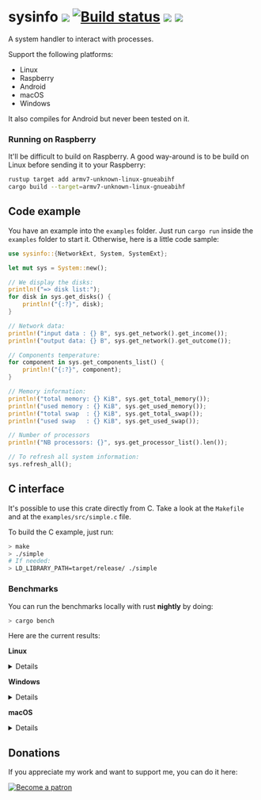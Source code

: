 # sysinfo [![][img_travis-ci]][travis-ci] [![Build status](https://ci.appveyor.com/api/projects/status/nhep876b3legunwd/branch/master?svg=true)](https://ci.appveyor.com/project/GuillaumeGomez/sysinfo/branch/master) [![][img_crates]][crates] [![][img_doc]][doc]

[img_travis-ci]: https://api.travis-ci.org/GuillaumeGomez/sysinfo.png?branch=master
[img_crates]: https://img.shields.io/crates/v/sysinfo.svg
[img_doc]: https://img.shields.io/badge/rust-documentation-blue.svg

[travis-ci]: https://travis-ci.org/GuillaumeGomez/sysinfo
[crates]: https://crates.io/crates/sysinfo
[doc]: https://docs.rs/sysinfo/

A system handler to interact with processes.

Support the following platforms:

 * Linux
 * Raspberry
 * Android
 * macOS
 * Windows

It also compiles for Android but never been tested on it.

### Running on Raspberry

It'll be difficult to build on Raspberry. A good way-around is to be build on Linux before sending it to your Raspberry:

```bash
rustup target add armv7-unknown-linux-gnueabihf
cargo build --target=armv7-unknown-linux-gnueabihf
```

## Code example

You have an example into the `examples` folder. Just run `cargo run` inside the `examples` folder to start it. Otherwise, here is a little code sample:

```rust
use sysinfo::{NetworkExt, System, SystemExt};

let mut sys = System::new();

// We display the disks:
println!("=> disk list:");
for disk in sys.get_disks() {
    println!("{:?}", disk);
}

// Network data:
println!("input data : {} B", sys.get_network().get_income());
println!("output data: {} B", sys.get_network().get_outcome());

// Components temperature:
for component in sys.get_components_list() {
    println!("{:?}", component);
}

// Memory information:
println!("total memory: {} KiB", sys.get_total_memory());
println!("used memory : {} KiB", sys.get_used_memory());
println!("total swap  : {} KiB", sys.get_total_swap());
println!("used swap   : {} KiB", sys.get_used_swap());

// Number of processors
println!("NB processors: {}", sys.get_processor_list().len());

// To refresh all system information:
sys.refresh_all();
```

## C interface

It's possible to use this crate directly from C. Take a look at the `Makefile` and at the `examples/src/simple.c` file.

To build the C example, just run:

```bash
> make
> ./simple
# If needed:
> LD_LIBRARY_PATH=target/release/ ./simple
```

### Benchmarks

You can run the benchmarks locally with rust **nightly** by doing:

```bash
> cargo bench
```

Here are the current results:

**Linux**

<details>

```text
test bench_new                   ... bench:     376,960 ns/iter (+/- 4,905)
test bench_new_all               ... bench:  10,329,744 ns/iter (+/- 330,898)
test bench_refresh_all           ... bench:   2,836,934 ns/iter (+/- 155,357)
test bench_refresh_cpu           ... bench:      13,494 ns/iter (+/- 460)
test bench_refresh_disks         ... bench:       2,542 ns/iter (+/- 37)
test bench_refresh_disks_lists   ... bench:      50,740 ns/iter (+/- 1,252)
test bench_refresh_memory        ... bench:      11,933 ns/iter (+/- 1,222)
test bench_refresh_networks      ... bench:     293,706 ns/iter (+/- 36,558)
test bench_refresh_networks_list ... bench:     300,782 ns/iter (+/- 26,761)
test bench_refresh_process       ... bench:      75,210 ns/iter (+/- 3,211)
test bench_refresh_processes     ... bench:   2,210,766 ns/iter (+/- 172,166)
test bench_refresh_system        ... bench:      51,037 ns/iter (+/- 2,083)
test bench_refresh_temperatures  ... bench:      24,812 ns/iter (+/- 2,644)
```
</details>

**Windows**

<details>

```text
test bench_new                   ... bench:  14,738,570 ns/iter (+/- 586,107)
test bench_new_all               ... bench:  27,132,490 ns/iter (+/- 1,292,307)
test bench_refresh_all           ... bench:   3,075,022 ns/iter (+/- 110,711)
test bench_refresh_cpu           ... bench:         392 ns/iter (+/- 30)
test bench_refresh_disks         ... bench:      41,778 ns/iter (+/- 954)
test bench_refresh_disks_lists   ... bench:     113,942 ns/iter (+/- 4,240)
test bench_refresh_memory        ... bench:         578 ns/iter (+/- 41)
test bench_refresh_networks      ... bench:      38,178 ns/iter (+/- 3,718)
test bench_refresh_networks_list ... bench:     668,390 ns/iter (+/- 30,642)
test bench_refresh_process       ... bench:         745 ns/iter (+/- 62)
test bench_refresh_processes     ... bench:   1,179,581 ns/iter (+/- 188,119)
test bench_refresh_system        ... bench:   1,230,542 ns/iter (+/- 64,231)
test bench_refresh_temperatures  ... bench:   1,231,260 ns/iter (+/- 111,274)
```
</details>

**macOS**

<details>

```text
test bench_new                   ... bench:      54,862 ns/iter (+/- 6,528)
test bench_new_all               ... bench:   4,989,120 ns/iter (+/- 1,001,529)
test bench_refresh_all           ... bench:   1,924,596 ns/iter (+/- 341,209)
test bench_refresh_cpu           ... bench:      10,521 ns/iter (+/- 1,623)
test bench_refresh_disks         ... bench:         945 ns/iter (+/- 95)
test bench_refresh_disks_lists   ... bench:      29,315 ns/iter (+/- 3,076)
test bench_refresh_memory        ... bench:       3,275 ns/iter (+/- 143)
test bench_refresh_networks      ... bench:     200,670 ns/iter (+/- 28,674)
test bench_refresh_networks_list ... bench:     200,263 ns/iter (+/- 31,473)
test bench_refresh_process       ... bench:       4,009 ns/iter (+/- 584)
test bench_refresh_processes     ... bench:     790,834 ns/iter (+/- 61,236)
test bench_refresh_system        ... bench:     335,144 ns/iter (+/- 35,713)
test bench_refresh_temperatures  ... bench:     298,823 ns/iter (+/- 77,589)
```
</details>

## Donations

If you appreciate my work and want to support me, you can do it here:

[![Become a patron](https://c5.patreon.com/external/logo/become_a_patron_button.png)](https://www.patreon.com/GuillaumeGomez)
